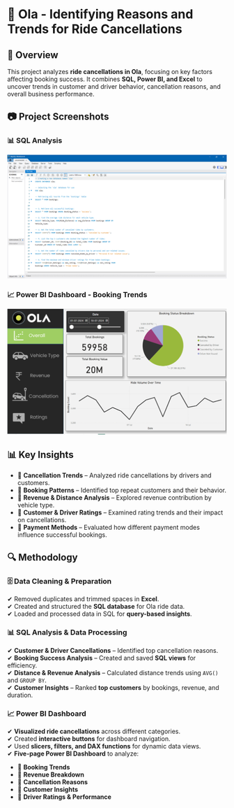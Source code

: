 # 🚖 Ola - Identifying Reasons and Trends for Ride Cancellations  

## 📢 Overview  
This project analyzes **ride cancellations in Ola**, focusing on key factors affecting booking success. It combines **SQL, Power BI, and Excel** to uncover trends in customer and driver behavior, cancellation reasons, and overall business performance.  

## 📷 Project Screenshots  

### 📊 SQL Analysis  
![SQL Analysis](https://github.com/Naveennnkumar-Bit/Ola-Analysis/blob/main/OLA3.png?raw=true)  

### 📈 Power BI Dashboard - Booking Trends  
![Power BI Dashboard](https://github.com/Naveennnkumar-Bit/Ola-Analysis/blob/main/OLA1.png?raw=true)  


## 📊 Key Insights  
- 📌 **Cancellation Trends** – Analyzed ride cancellations by drivers and customers.  
- 📌 **Booking Patterns** – Identified top repeat customers and their behavior.  
- 📌 **Revenue & Distance Analysis** – Explored revenue contribution by vehicle type.  
- 📌 **Customer & Driver Ratings** – Examined rating trends and their impact on cancellations.  
- 📌 **Payment Methods** – Evaluated how different payment modes influence successful bookings.  

## 🔍 Methodology  

### 🗄️ Data Cleaning & Preparation  
✔ Removed duplicates and trimmed spaces in **Excel**.  
✔ Created and structured the **SQL database** for Ola ride data.  
✔ Loaded and processed data in SQL for **query-based insights**.  

### 📊 SQL Analysis & Data Processing  
✔ **Customer & Driver Cancellations** – Identified top cancellation reasons.  
✔ **Booking Success Analysis** – Created and saved **SQL views** for efficiency.  
✔ **Distance & Revenue Analysis** – Calculated distance trends using `AVG()` and `GROUP BY`.  
✔ **Customer Insights** – Ranked **top customers** by bookings, revenue, and duration.  

### 📈 Power BI Dashboard  
✔ **Visualized ride cancellations** across different categories.  
✔ Created **interactive buttons** for dashboard navigation.  
✔ Used **slicers, filters, and DAX functions** for dynamic data views.  
✔ **Five-page Power BI Dashboard** to analyze:  
  - 📌 **Booking Trends**  
  - 📌 **Revenue Breakdown**  
  - 📌 **Cancellation Reasons**  
  - 📌 **Customer Insights**  
  - 📌 **Driver Ratings & Performance**  


